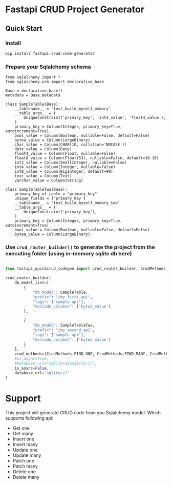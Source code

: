 # Fastapi CRUD Project Generator

## Quick Start

### Install
```python
pip install fastapi-crud-code-generator
```
### Prepare your Sqlalchemy schema

```
from sqlalchemy import *
from sqlalchemy.orm import declarative_base

Base = declarative_base()
metadata = Base.metadata

class SampleTable(Base):
    __tablename__ = 'test_build_myself_memory'
    __table_args__ = (
        UniqueConstraint('primary_key', 'int4_value', 'float4_value'),
    )
    primary_key = Column(Integer, primary_key=True, autoincrement=True)
    bool_value = Column(Boolean, nullable=False, default=False)
    bytea_value = Column(LargeBinary)
    char_value = Column(CHAR(10, collation='NOCASE'))
    date_value = Column(Date)
    float4_value = Column(Float, nullable=False)
    float8_value = Column(Float(53), nullable=False, default=10.10)
    int2_value = Column(SmallInteger, nullable=False)
    int4_value = Column(Integer, nullable=False)
    int8_value = Column(BigInteger, default=99)
    text_value = Column(Text)
    varchar_value = Column(String)

class SampleTableTwo(Base):
    primary_key_of_table = "primary_key"
    unique_fields = ['primary_key']
    __tablename__ = 'test_build_myself_memory_two'
    __table_args__ = (
        UniqueConstraint('primary_key'),
    )
    primary_key = Column(Integer, primary_key=True, autoincrement=True)
    bool_value = Column(Boolean, nullable=False, default=False)
    bytea_value = Column(LargeBinary)
```

### Use `crud_router_builder()` to generate the project from the executing folder (using in-memory sqlite db here)

```python

from fastapi_quickcrud_codegen import crud_router_builder, CrudMethods

crud_router_builder(
    db_model_list=[
        {
            "db_model": SampleTable,
            "prefix": "/my_first_api",
            "tags": ["sample api"],
            "exclude_columns": ['bytea_value']
        },

        {
            "db_model": SampleTableTwo,
            "prefix": "/my_second_api",
            "tags": ["sample api"],
            "exclude_columns": ['bytea_value']
        }
    ],
    crud_methods=[CrudMethods.FIND_ONE, CrudMethods.FIND_MANY, CrudMethods.CREATE_ONE, CrudMethods.UPDATE_MANY, CrudMethods.PATCH_MANY, CrudMethods.PATCH_ONE],
    #is_async=True,
    #database_url="sqlite+aiosqlite://",
    is_async=False,
    database_url="sqlite://"
)
```

# Support


This project will generate CRUD code from you Sqlalchemy model. Which supports following api:

- Get one
- Get many
- Insert one
- Insert many
- Update one
- Update many
- Patch one
- Patch many
- Delete one
- Delete many
